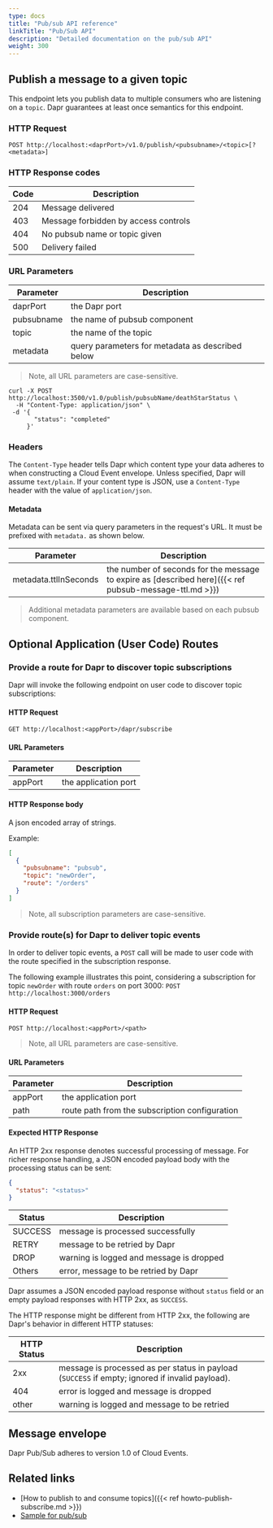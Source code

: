 ```yaml
---
type: docs
title: "Pub/sub API reference"
linkTitle: "Pub/Sub API"
description: "Detailed documentation on the pub/sub API"
weight: 300
---
```


## Publish a message to a given topic

This endpoint lets you publish data to multiple consumers who are listening on a `topic`.
Dapr guarantees at least once semantics for this endpoint.

### HTTP Request

```
POST http://localhost:<daprPort>/v1.0/publish/<pubsubname>/<topic>[?<metadata>]
```

### HTTP Response codes

Code | Description
---- | -----------
204  | Message delivered
403  | Message forbidden by access controls
404  | No pubsub name or topic given
500  | Delivery failed

### URL Parameters

Parameter | Description
--------- | -----------
daprPort | the Dapr port
pubsubname | the name of pubsub component
topic | the name of the topic
metadata | query parameters for metadata as described below

> Note, all URL parameters are case-sensitive.

```shell
curl -X POST http://localhost:3500/v1.0/publish/pubsubName/deathStarStatus \
  -H "Content-Type: application/json" \
 -d '{
       "status": "completed"
     }'
```

### Headers

The `Content-Type` header tells Dapr which content type your data adheres to when constructing a Cloud Event envelope.
Unless specified, Dapr will assume `text/plain`. If your content type is JSON, use a `Content-Type` header with the value of `application/json`.

#### Metadata

Metadata can be sent via query parameters in the request's URL. It must be prefixed with `metadata.` as shown below.

Parameter | Description
--------- | -----------
metadata.ttlInSeconds | the number of seconds for the message to expire as [described here]({{< ref pubsub-message-ttl.md >}})

> Additional metadata parameters are available based on each pubsub component.

## Optional Application (User Code) Routes

### Provide a route for Dapr to discover topic subscriptions

Dapr will invoke the following endpoint on user code to discover topic subscriptions:

#### HTTP Request

```
GET http://localhost:<appPort>/dapr/subscribe
```

#### URL Parameters

Parameter | Description
--------- | -----------
appPort | the application port

#### HTTP Response body

A json encoded array of strings.

Example:

```json
[
  {
    "pubsubname": "pubsub",
    "topic": "newOrder",
    "route": "/orders"
  }
]
```

> Note, all subscription parameters are case-sensitive.

### Provide route(s) for Dapr to deliver topic events

In order to deliver topic events, a `POST` call will be made to user code with the route specified in the subscription response.

The following example illustrates this point, considering a subscription for topic `newOrder` with route `orders` on port 3000: `POST http://localhost:3000/orders`

#### HTTP Request

```
POST http://localhost:<appPort>/<path>
```

> Note, all URL parameters are case-sensitive.

#### URL Parameters

Parameter | Description
--------- | -----------
appPort | the application port
path | route path from the subscription configuration

#### Expected HTTP Response

An HTTP 2xx response denotes successful processing of message.
For richer response handling, a JSON encoded payload body with the processing status can be sent:

```json
{
  "status": "<status>"
}
```

Status | Description
--------- | -----------
SUCCESS | message is processed successfully
RETRY | message to be retried by Dapr
DROP | warning is logged and message is dropped
Others | error, message to be retried by Dapr

Dapr assumes a JSON encoded payload response without `status` field or an empty payload responses with HTTP 2xx, as `SUCCESS`.

The HTTP response might be different from HTTP 2xx, the following are Dapr's behavior in different HTTP statuses:

HTTP Status | Description
--------- | -----------
2xx | message is processed as per status in payload (`SUCCESS` if empty; ignored if invalid payload).
404 | error is logged and message is dropped
other | warning is logged and message to be retried


## Message envelope

Dapr Pub/Sub adheres to version 1.0 of Cloud Events.

## Related links

* [How to publish to and consume topics]({{< ref howto-publish-subscribe.md >}})
* [Sample for pub/sub](https://github.com/dapr/quickstarts/tree/master/pub-sub) 
